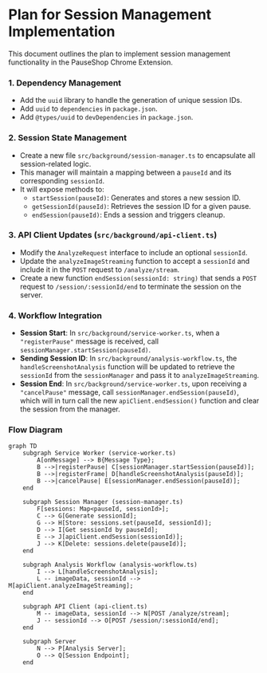 # Plan for Session Management Implementation

This document outlines the plan to implement session management functionality in the PauseShop Chrome Extension.

### 1. Dependency Management

*   Add the `uuid` library to handle the generation of unique session IDs.
*   Add `uuid` to `dependencies` in `package.json`.
*   Add `@types/uuid` to `devDependencies` in `package.json`.

### 2. Session State Management

*   Create a new file `src/background/session-manager.ts` to encapsulate all session-related logic.
*   This manager will maintain a mapping between a `pauseId` and its corresponding `sessionId`.
*   It will expose methods to:
    *   `startSession(pauseId)`: Generates and stores a new session ID.
    *   `getSessionId(pauseId)`: Retrieves the session ID for a given pause.
    *   `endSession(pauseId)`: Ends a session and triggers cleanup.

### 3. API Client Updates (`src/background/api-client.ts`)

*   Modify the `AnalyzeRequest` interface to include an optional `sessionId`.
*   Update the `analyzeImageStreaming` function to accept a `sessionId` and include it in the `POST` request to `/analyze/stream`.
*   Create a new function `endSession(sessionId: string)` that sends a `POST` request to `/session/:sessionId/end` to terminate the session on the server.

### 4. Workflow Integration

*   **Session Start**: In `src/background/service-worker.ts`, when a `"registerPause"` message is received, call `sessionManager.startSession(pauseId)`.
*   **Sending Session ID**: In `src/background/analysis-workflow.ts`, the `handleScreenshotAnalysis` function will be updated to retrieve the `sessionId` from the `sessionManager` and pass it to `analyzeImageStreaming`.
*   **Session End**: In `src/background/service-worker.ts`, upon receiving a `"cancelPause"` message, call `sessionManager.endSession(pauseId)`, which will in turn call the new `apiClient.endSession()` function and clear the session from the manager.

### Flow Diagram

```mermaid
graph TD
    subgraph Service Worker (service-worker.ts)
        A[onMessage] --> B{Message Type};
        B -->|registerPause| C[sessionManager.startSession(pauseId)];
        B -->|registerFrame| D[handleScreenshotAnalysis(pauseId)];
        B -->|cancelPause| E[sessionManager.endSession(pauseId)];
    end

    subgraph Session Manager (session-manager.ts)
        F[sessions: Map<pauseId, sessionId>];
        C --> G[Generate sessionId];
        G --> H[Store: sessions.set(pauseId, sessionId)];
        D --> I[Get sessionId by pauseId];
        E --> J[apiClient.endSession(sessionId)];
        J --> K[Delete: sessions.delete(pauseId)];
    end

    subgraph Analysis Workflow (analysis-workflow.ts)
        I --> L[handleScreenshotAnalysis];
        L -- imageData, sessionId --> M[apiClient.analyzeImageStreaming];
    end

    subgraph API Client (api-client.ts)
        M -- imageData, sessionId --> N[POST /analyze/stream];
        J -- sessionId --> O[POST /session/:sessionId/end];
    end

    subgraph Server
        N --> P[Analysis Server];
        O --> Q[Session Endpoint];
    end